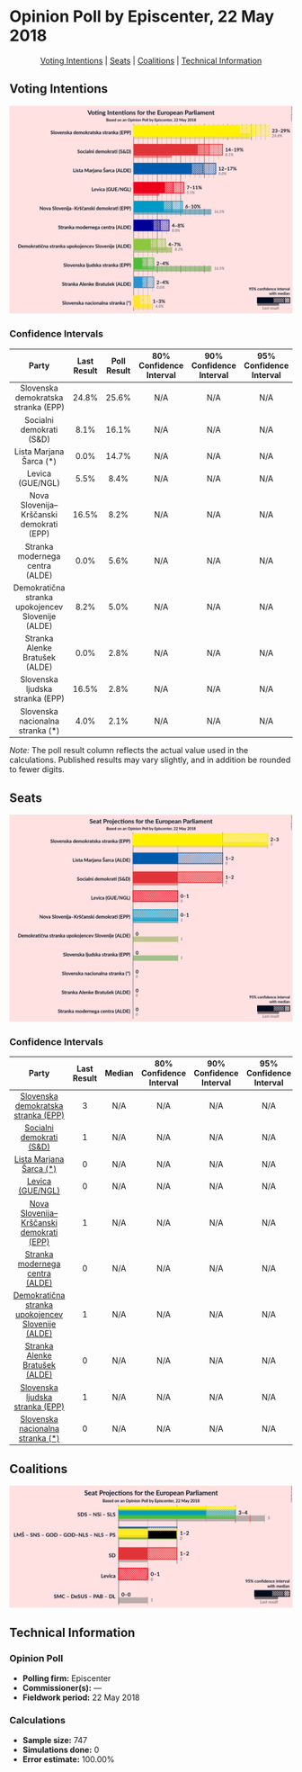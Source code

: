 # Opinion Poll by Episcenter, 22 May 2018

<p align="center"><a href="#voting-intentions">Voting Intentions</a> | <a href="#seats">Seats</a> | <a href="#coalitions">Coalitions</a> | <a href="#technical-information">Technical Information</a></p>

## Voting Intentions

![Graph with voting intentions not yet produced](2018-05-22-Episcenter.png "Voting Intentions")

### Confidence Intervals

| Party | Last Result | Poll Result | 80% Confidence Interval | 90% Confidence Interval | 95% Confidence Interval | 99% Confidence Interval |
|:-----:|:-----------:|:-----------:|:-----------------------:|:-----------------------:|:-----------------------:|:-----------------------:|
| Slovenska demokratska stranka (EPP) | 24.8% | 25.6% | N/A |N/A |N/A |N/A |
| Socialni demokrati (S&D) | 8.1% | 16.1% | N/A |N/A |N/A |N/A |
| Lista Marjana Šarca (*) | 0.0% | 14.7% | N/A |N/A |N/A |N/A |
| Levica (GUE/NGL) | 5.5% | 8.4% | N/A |N/A |N/A |N/A |
| Nova Slovenija–Krščanski demokrati (EPP) | 16.5% | 8.2% | N/A |N/A |N/A |N/A |
| Stranka modernega centra (ALDE) | 0.0% | 5.6% | N/A |N/A |N/A |N/A |
| Demokratična stranka upokojencev Slovenije (ALDE) | 8.2% | 5.0% | N/A |N/A |N/A |N/A |
| Stranka Alenke Bratušek (ALDE) | 0.0% | 2.8% | N/A |N/A |N/A |N/A |
| Slovenska ljudska stranka (EPP) | 16.5% | 2.8% | N/A |N/A |N/A |N/A |
| Slovenska nacionalna stranka (*) | 4.0% | 2.1% | N/A |N/A |N/A |N/A |

*Note:* The poll result column reflects the actual value used in the calculations. Published results may vary slightly, and in addition be rounded to fewer digits.

## Seats

![Graph with seats not yet produced](2018-05-22-Episcenter-seats.png "Seats")

### Confidence Intervals

| Party | Last Result | Median | 80% Confidence Interval | 90% Confidence Interval | 95% Confidence Interval | 99% Confidence Interval |
|:-----:|:-----------:|:------:|:-----------------------:|:-----------------------:|:-----------------------:|:-----------------------:|
| <a href="#slovenska-demokratska-stranka-(epp)">Slovenska demokratska stranka (EPP)</a> | 3 | N/A | N/A |N/A |N/A |N/A |
| <a href="#socialni-demokrati-(s&d)">Socialni demokrati (S&D)</a> | 1 | N/A | N/A |N/A |N/A |N/A |
| <a href="#lista-marjana-šarca-(*)">Lista Marjana Šarca (*)</a> | 0 | N/A | N/A |N/A |N/A |N/A |
| <a href="#levica-(gue/ngl)">Levica (GUE/NGL)</a> | 0 | N/A | N/A |N/A |N/A |N/A |
| <a href="#nova-slovenija–krščanski-demokrati-(epp)">Nova Slovenija–Krščanski demokrati (EPP)</a> | 1 | N/A | N/A |N/A |N/A |N/A |
| <a href="#stranka-modernega-centra-(alde)">Stranka modernega centra (ALDE)</a> | 0 | N/A | N/A |N/A |N/A |N/A |
| <a href="#demokratična-stranka-upokojencev-slovenije-(alde)">Demokratična stranka upokojencev Slovenije (ALDE)</a> | 1 | N/A | N/A |N/A |N/A |N/A |
| <a href="#stranka-alenke-bratušek-(alde)">Stranka Alenke Bratušek (ALDE)</a> | 0 | N/A | N/A |N/A |N/A |N/A |
| <a href="#slovenska-ljudska-stranka-(epp)">Slovenska ljudska stranka (EPP)</a> | 1 | N/A | N/A |N/A |N/A |N/A |
| <a href="#slovenska-nacionalna-stranka-(*)">Slovenska nacionalna stranka (*)</a> | 0 | N/A | N/A |N/A |N/A |N/A |


## Coalitions

![Graph with coalitions seats not yet produced](2018-05-22-Episcenter-coalitions-seats.png "Coalitions Seats")


## Technical Information

### Opinion Poll

+ **Polling firm:** Episcenter
+ **Commissioner(s):** —
+ **Fieldwork period:** 22 May 2018

### Calculations

+ **Sample size:** 747
+ **Simulations done:** 0
+ **Error estimate:** 100.00%

